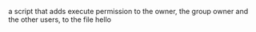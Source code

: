 a script that adds execute permission to the owner, the group owner and the other users, to the file hello
